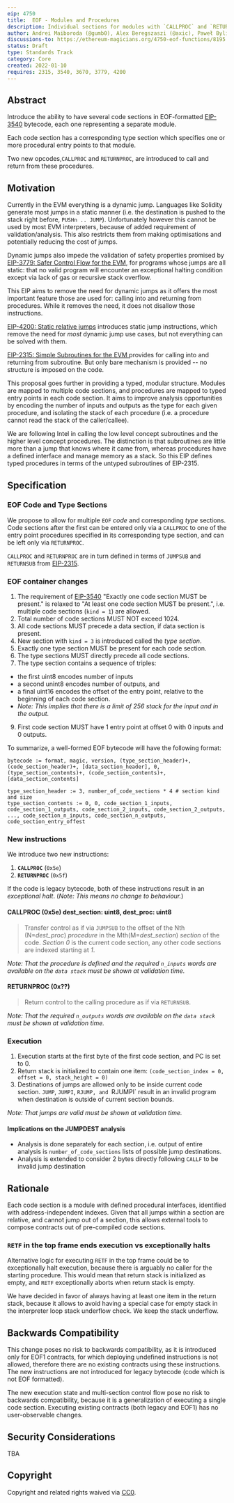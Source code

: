 ```yaml
---
eip: 4750
title:  EOF - Modules and Procedures
description: Individual sections for modules with `CALLPROC` and `RETURNPROC` instructions
author: Andrei Maiboroda (@gumb0), Alex Beregszaszi (@axic), Paweł Bylica (@chfast)
discussions-to: https://ethereum-magicians.org/4750-eof-functions/8195
status: Draft
type: Standards Track
category: Core
created: 2022-01-10
requires: 2315, 3540, 3670, 3779, 4200
---
```


## Abstract

Introduce the ability to have several code sections in EOF-formatted [EIP-3540](./eip-3540.md) bytecode, each one representing a separate module.

Each code section has a corresponding type section which specifies one or more procedural entry points to that module.

Two new opcodes,`CALLPROC` and `RETURNPROC`, are introduced to call and return from these procedures.

## Motivation

Currently in the EVM everything is a dynamic jump. Languages like Solidity generate most jumps in a static manner (i.e. the destination is pushed to the stack right before, `PUSHn .. JUMP`). Unfortunately however this cannot be used by most EVM interpreters, because of added requirement of validation/analysis. This also restricts them from making optimisations and potentially reducing the cost of jumps.

Dynamic jumps also impede the validation of safety properties promised by [EIP-3779: Safer Control Flow for the EVM](./eip-3779.md), for programs whose jumps are all static: that no valid program will encounter an exceptional halting condition except via lack of gas or recursive stack overflow. 

This EIP aims to remove the need for dynamic jumps as it offers the most important feature those are used for: calling into and returning from procedures. While it removes the need, it does not disallow those instructions.

[EIP-4200: Static relative jumps](./eip-4200.md) introduces static jump instructions, which remove the need for *most* dynamic jump use cases, but not everything can be solved with them.

[EIP-2315: Simple Subroutines for the EVM ](./eip-2315.md) provides for calling into and returning from subroutine.  But only bare mechanism is provided -- no structure is imposed on the code.

This proposal goes further in providing a typed, modular structure.  Modules are mapped to multiple code sections, and procedures are mapped to typed entry points in each code section. It aims to improve analysis opportunities by encoding the number of inputs and outputs as the type for each given procedure, and isolating the stack of each procedure (i.e. a procedure cannot read the stack of the caller/callee).

We are following Intel in calling the low level concept subroutines and the higher level concept procedures. The distinction is that subroutines are little more than a jump that knows where it came from, whereas procedures have a defined interface and manage memory as a stack. So this EIP defines typed procedures in terms of the untyped subroutines of EIP-2315.

## Specification

### EOF Code and Type Sections

We propose to allow for multiple `EOF` *code* and corresponding *type* sections.  Code sections after the first can be entered only via a `CALLPROC` to one of the entry point procedures specified in its corresponding type section, and can be left only via `RETURNPROC`.    

`CALLPROC` and `RETURNPROC` are in turn defined in terms of `JUMPSUB` and `RETURNSUB` from [EIP-2315](./eip-2315.md).

### EOF container changes

1. The requirement of [EIP-3540](./eip-3540.md) "Exactly one code section MUST be present." is relaxed to "At least one code section MUST be present.", i.e. multiple code sections (`kind = 1`) are allowed.
2. Total number of code sections MUST NOT exceed 1024.
3. All code sections MUST precede a data section, if data section is present.
4. New section with `kind = 3` is introduced called the *type section*.
5. Exactly one type section MUST be present for each code section.
6. The type sections MUST directly precede all code sections.
7. The type section contains a sequence of triples: 
* the first uint8 encodes number of inputs
* a second unint8 encodes number of outputs, and
* a final uint16 encodes the offset of the entry point, relative to the beginning of each code section.
* *Note: This implies that there is a limit of 256 stack for the input and in the output.*
9. First code section MUST have 1 entry point at offset 0 with 0 inputs and 0 outputs. 

To summarize, a well-formed EOF bytecode will have the following format:
```
bytecode := format, magic, version, (type_section_header)+, (code_section_header)+, [data_section_header], 0, (type_section_contents)+, (code_section_contents)+, [data_section_contents]

type_section_header := 3, number_of_code_sections * 4 # section kind and size
type_section_contents := 0, 0, code_section_1_inputs, code_section_1_outputs, code_section_2_inputs, code_section_2_outputs, ..., code_section_n_inputs, code_section_n_outputs, code_section_entry_offest
```

### New instructions

We introduce two new instructions:

1. **`CALLPROC`** (`0x5e`)
2. **`RETURNPROC`** (`0x5f`)

If the code is legacy bytecode, both of these instructions result in an *exceptional halt*. (*Note: This means no change to behaviour.*)

#### CALLPROC (0x5e) dest_section: uint8, dest_proc: uint8

> Transfer control as if via `JUMPSUB` to the offset of the Nth (N=*dest_proc*) _procedure_ in the Mth(M=*dest_section*) _section_ of the code.  _Section 0_ is the current code section, any other code sections are indexed starting at _1_. 

 *Note: That the procedure is defined and the required `n_inputs` words are available on the `data stack` must be shown at validation time.* 

#### RETURNPROC (0x??)

> Return control to the calling procedure as if via `RETURNSUB`.

*Note: That the required `n_outputs` words are available on the `data stack` must be shown at validation time.*

### Execution

1. Execution starts at the first byte of the first code section, and PC is set to 0.
2. Return stack is initialized to contain one item: `(code_section_index = 0, offset = 0, stack_height = 0)`
3. Destinations of jumps are allowed only to be inside current code section. `JUMP`, `JUMPI`, `RJUMP, and `RJUMPI` result in an invalid program when destination is outside of current section bounds.

*Note: That jumps are valid must be shown at validation time.* 

#### Implications on the JUMPDEST analysis

- Analysis is done separately for each section, i.e. output of entire analysis is `number_of_code_sections` lists of possible jump destinations.
- Analysis is extended to consider 2 bytes directly following `CALLF` to be invalid jump destination

## Rationale

Each code section is a module with defined procedural interfaces, identified with address-independent indexes.  Given that all jumps within a section are relative, and cannot jump out of a section, this allows external tools to compose contracts out of pre-compiled code sections.

### `RETF` in the top frame ends execution vs exceptionally halts

Alternative logic for executing `RETF` in the top frame could be to exceptionally halt execution, because there is arguably no caller for the starting procedure. This would mean that return stack is initialized as empty, and `RETF` exceptionally aborts when return stack is empty.

We have decided in favor of always having at least one item in the return stack, because it allows to avoid having a special case for empty stack in the interpreter loop stack underflow check. We keep the stack underflow.

## Backwards Compatibility

This change poses no risk to backwards compatibility, as it is introduced only for EOF1 contracts, for which deploying undefined instructions is not allowed, therefore there are no existing contracts using these instructions. The new instructions are not introduced for legacy bytecode (code which is not EOF formatted).

The new execution state and multi-section control flow pose no risk to backwards compatibility, because it is a generalization of executing a single code section. Executing existing contracts (both legacy and EOF1) has no user-observable changes.

## Security Considerations

TBA

## Copyright

Copyright and related rights waived via [CC0](https://creativecommons.org/publicdomain/zero/1.0/).
